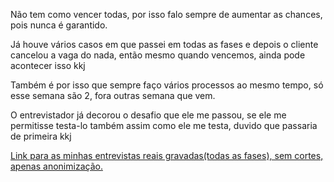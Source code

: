 Não tem como vencer todas, por isso falo sempre de aumentar as chances, pois nunca é garantido.

Já houve vários casos em que passei em todas as fases e depois o cliente cancelou a vaga do nada, então mesmo quando vencemos, ainda pode acontecer isso kkj

Também é por isso que sempre faço vários processos ao mesmo tempo, só esse semana são 2, fora outras semana que vem.

O entrevistador já decorou o desafio que ele me passou, se ele me permitisse testa-lo também assim como ele me testa, duvido que passaria de primeira kkj


[Link para as minhas entrevistas reais gravadas(todas as fases), sem cortes, apenas anonimização.](https://www.youtube.com/playlist?list=PLuL_sXVvkAaLvbKq4oSmzbgrn1iB3zwS-)
